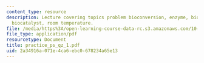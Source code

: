 ```yaml
---
content_type: resource
description: Lecture covering topics problem bioconversion, enzyme, bioconversion,
  biocatalyst, room temperature.
file: /media/https%3A/open-learning-course-data-rc.s3.amazonaws.com/10-442-biochemical-engineering-spring-2005/2a34916a071e4ca6ebc0678234a65e13_practice_ps_qz_1.pdf
file_type: application/pdf
resourcetype: Document
title: practice_ps_qz_1.pdf
uid: 2a34916a-071e-4ca6-ebc0-678234a65e13
---
```

